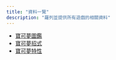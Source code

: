 ```yaml
---
title: "資料一覽"
description: "羅列並提供所有遊戲的相關資料"
---
```


* <a href='{{< relref path="data/pokedex" >}}'>寶可夢圖鑑</a>
* <a href='{{< relref path="data/pokemon-moves" >}}'>寶可夢招式</a>
* <a href='{{< relref path="data/pokemon-abilities/ability-list" >}}'>寶可夢特性</a>


